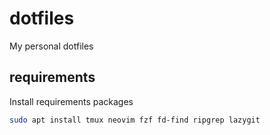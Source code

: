 # dotfiles
My personal dotfiles

## requirements
Install requirements packages
```bash
sudo apt install tmux neovim fzf fd-find ripgrep lazygit
```
